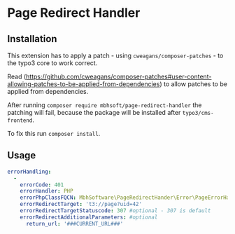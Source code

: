 # Page Redirect Handler

## Installation

This extension has to apply a patch - using `cweagans/composer-patches` - to the typo3 core to work correct.

Read (https://github.com/cweagans/composer-patches#user-content-allowing-patches-to-be-applied-from-dependencies) to allow
patches to be applied from dependencies.

After running `composer require mbhsoft/page-redirect-handler` the patching will fail, because the package will
be installed after `typo3/cms-frontend`.

To fix this run `composer install`.

## Usage

```yml
errorHandling:
  -
    errorCode: 401
    errorHandler: PHP
    errorPhpClassFQCN: MbhSoftware\PageRedirectHander\Error\PageErrorHandler\PageRedirectErrorHandler
    errorRedirectTarget: 't3://page?uid=42'
    errorRedirectTargetStatuscode: 307 #optional - 307 is default
    errorRedirectAdditionalParameters: #optional
      return_url: '###CURRENT_URL###'

